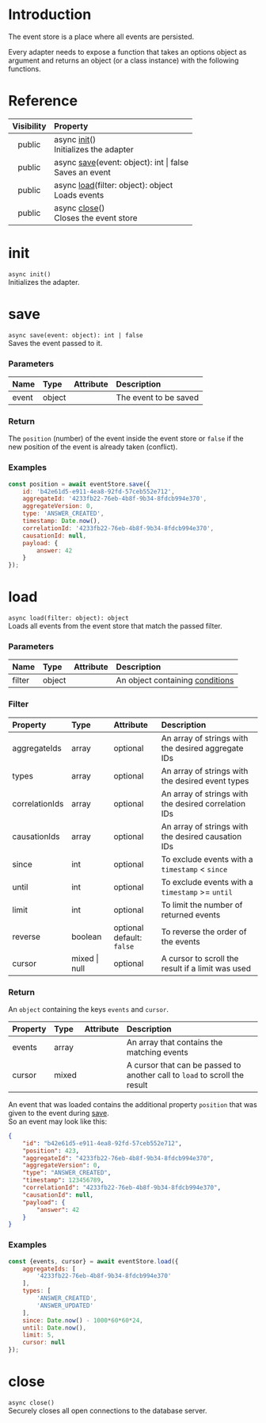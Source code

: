 # Introduction
The event store is a place where all events are persisted.

Every adapter needs to expose a function that takes an options object as argument and returns an object (or a class instance) with the following functions.

# Reference
Visibility | Property
:---: | :---
public |     async [init](EventStoreAdapter#init)()<br>Initializes the adapter
public |     async [save](EventStoreAdapter#save)(event: object): int \| false<br>Saves an event
public |     async [load](EventStoreAdapter#load)(filter: object): object<br>Loads events
public |     async [close](EventStoreAdapter#close)()<br>Closes the event store

# init
`async init()`  
Initializes the adapter.

# save
`async save(event: object): int | false`  
Saves the event passed to it.

### Parameters
Name | Type | Attribute | Description
:--- | :--- | :--- | :---
event | object | | The event to be saved

### Return
The `position` (number) of the event inside the event store or `false` if the new position of the event is already taken (conflict).

### Examples
```javascript
const position = await eventStore.save({
    id: 'b42e61d5-e911-4ea8-92fd-57ceb552e712',
    aggregateId: '4233fb22-76eb-4b8f-9b34-8fdcb994e370',
    aggregateVersion: 0,
    type: 'ANSWER_CREATED',
    timestamp: Date.now(),
    correlationId: '4233fb22-76eb-4b8f-9b34-8fdcb994e370',
    causationId: null,
    payload: {
        answer: 42
    }
});
```

# load
`async load(filter: object): object`  
Loads all events from the event store that match the passed filter.

### Parameters
Name | Type | Attribute | Description
:--- | :--- | :--- | :---
filter | object | | An object containing [conditions](#Filter)

### Filter
Property | Type | Attribute | Description
:--- | :--- | :--- | :---
aggregateIds | array | optional | An array of strings with the desired aggregate IDs
types | array | optional | An array of strings with the desired event types
correlationIds | array | optional | An array of strings with the desired correlation IDs
causationIds | array | optional | An array of strings with the desired causation IDs
since | int | optional | To exclude events with a `timestamp` < `since`
until | int | optional | To exclude events with a `timestamp` >= `until`
limit | int | optional | To limit the number of returned events
reverse | boolean | optional<br>default: `false` | To reverse the order of the events
cursor | mixed \| null | optional | A cursor to scroll the result if a limit was used

### Return
An `object` containing the keys `events` and `cursor`.  

Property | Type | Attribute | Description
:--- | :--- | :--- | :---
events | array | | An array that contains the matching events
cursor | mixed | | A cursor that can be passed to another call to `load` to scroll the result

An event that was loaded contains the additional property `position` that was given to the event during [save](#save).  
So an event may look like this:
```json
{
    "id": "b42e61d5-e911-4ea8-92fd-57ceb552e712",
    "position": 423,
    "aggregateId": "4233fb22-76eb-4b8f-9b34-8fdcb994e370",
    "aggregateVersion": 0,
    "type": "ANSWER_CREATED",
    "timestamp": 123456789,
    "correlationId": "4233fb22-76eb-4b8f-9b34-8fdcb994e370",
    "causationId": null,
    "payload": {
        "answer": 42
    }
}
```

### Examples
```javascript
const {events, cursor} = await eventStore.load({
    aggregateIds: [
        '4233fb22-76eb-4b8f-9b34-8fdcb994e370'
    ],
    types: [
        'ANSWER_CREATED',
        'ANSWER_UPDATED'
    ],
    since: Date.now() - 1000*60*60*24,
    until: Date.now(),
    limit: 5,
    cursor: null
});
```

# close
`async close()`  
Securely closes all open connections to the database server.

